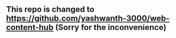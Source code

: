 ## This repo is changed to https://github.com/yashwanth-3000/web-content-hub (Sorry for the inconvenience) 

